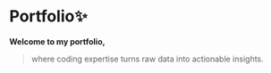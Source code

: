 # Portfolio✨

 **Welcome to my portfolio,**  
> where coding expertise turns raw data into actionable insights.
